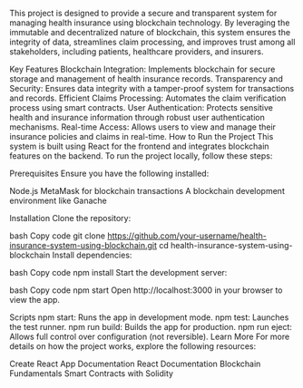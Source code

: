 This project is designed to provide a secure and transparent system for managing health insurance using blockchain technology. By leveraging the immutable and decentralized nature of blockchain, this system ensures the integrity of data, streamlines claim processing, and improves trust among all stakeholders, including patients, healthcare providers, and insurers.

Key Features
Blockchain Integration: Implements blockchain for secure storage and management of health insurance records.
Transparency and Security: Ensures data integrity with a tamper-proof system for transactions and records.
Efficient Claims Processing: Automates the claim verification process using smart contracts.
User Authentication: Protects sensitive health and insurance information through robust user authentication mechanisms.
Real-time Access: Allows users to view and manage their insurance policies and claims in real-time.
How to Run the Project
This system is built using React for the frontend and integrates blockchain features on the backend. To run the project locally, follow these steps:

Prerequisites
Ensure you have the following installed:

Node.js
MetaMask for blockchain transactions
A blockchain development environment like Ganache


Installation
Clone the repository:

bash
Copy code
git clone https://github.com/your-username/health-insurance-system-using-blockchain.git
cd health-insurance-system-using-blockchain
Install dependencies:

bash
Copy code
npm install
Start the development server:

bash
Copy code
npm start
Open http://localhost:3000 in your browser to view the app.

Scripts
npm start: Runs the app in development mode.
npm test: Launches the test runner.
npm run build: Builds the app for production.
npm run eject: Allows full control over configuration (not reversible).
Learn More
For more details on how the project works, explore the following resources:

Create React App Documentation
React Documentation
Blockchain Fundamentals
Smart Contracts with Solidity
